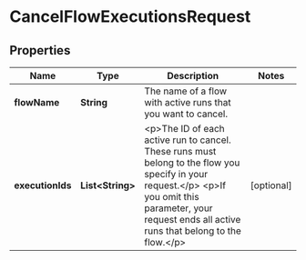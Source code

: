 

# CancelFlowExecutionsRequest


## Properties

| Name | Type | Description | Notes |
|------------ | ------------- | ------------- | -------------|
|**flowName** | **String** | The name of a flow with active runs that you want to cancel. |  |
|**executionIds** | **List&lt;String&gt;** | &lt;p&gt;The ID of each active run to cancel. These runs must belong to the flow you specify in your request.&lt;/p&gt; &lt;p&gt;If you omit this parameter, your request ends all active runs that belong to the flow.&lt;/p&gt; |  [optional] |



